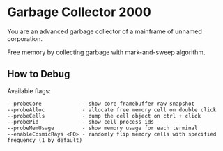 # Garbage Collector 2000

You are an advanced garbage collector of a mainframe of unnamed corporation.

Free memory by collecting garbage with mark-and-sweep algorithm.


## How to Debug

Available flags:

```
--probeCore             - show core framebuffer raw snapshot
--probeAlloc            - allocate free memory cell on double click
--probeCells            - dump the cell object on ctrl + click
--probePid              - show cell process ids
--probeMemUsage         - show memory usage for each terminal
--enableCosmicRays <FQ> - randomly flip memory cells with specified frequency (1 by default)
```

